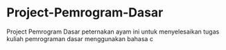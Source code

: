 # Project-Pemrogram-Dasar
Project Pemrogram Dasar peternakan ayam ini untuk menyelesaikan tugas kuliah pemrograman dasar menggunakan bahasa c
